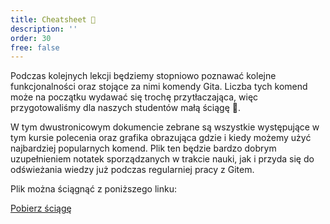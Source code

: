 ```yaml
---
title: Cheatsheet 📄
description: ''
order: 30
free: false
---
```


Podczas kolejnych lekcji będziemy stopniowo poznawać kolejne funkcjonalności oraz stojące za nimi komendy Gita. Liczba tych komend może na początku wydawać się trochę przytłaczająca, więc przygotowaliśmy dla naszych studentów małą ściągę 🙂.

W tym dwustronicowym dokumencie zebrane są wszystkie występujące w tym kursie polecenia oraz grafika obrazująca gdzie i kiedy możemy użyć najbardziej popularnych komend. Plik ten będzie bardzo dobrym uzupełnieniem notatek sporządzanych w trakcie nauki, jak i przyda się do odświeżania wiedzy już podczas regularniej pracy z Gitem.

Plik można ściągnąć z poniższego linku:

<a download href="/online/git-github/img/git/cheatsheet.pdf">Pobierz ściągę</a>
